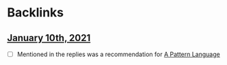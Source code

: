 
# Backlinks
## [January 10th, 2021](<January 10th, 2021.md>)
- [ ] Mentioned in the replies was a recommendation for [A Pattern Language](<A Pattern Language.md>)

